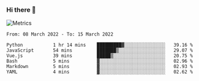 ### Hi there 👋

![Metrics](https://github.com/radoapx/radoapx/blob/main/github-metrics.svg)

<!--START_SECTION:waka-->

```text
From: 08 March 2022 - To: 15 March 2022

Python           1 hr 14 mins    █████████▓░░░░░░░░░░░░░░░   39.16 %
JavaScript       54 mins         ███████▒░░░░░░░░░░░░░░░░░   29.07 %
Vue.js           39 mins         █████▒░░░░░░░░░░░░░░░░░░░   20.75 %
Bash             5 mins          ▓░░░░░░░░░░░░░░░░░░░░░░░░   02.96 %
Markdown         5 mins          ▓░░░░░░░░░░░░░░░░░░░░░░░░   02.93 %
YAML             4 mins          ▓░░░░░░░░░░░░░░░░░░░░░░░░   02.62 %
```

<!--END_SECTION:waka-->

<!--
**radoapx/radoapx** is a ✨ _special_ ✨ repository because its `README.md` (this file) appears on your GitHub profile.

Here are some ideas to get you started:

- 🔭 I’m currently working on ...
- 🌱 I’m currently learning ...
- 👯 I’m looking to collaborate on ...
- 🤔 I’m looking for help with ...
- 💬 Ask me about ...
- 📫 How to reach me: ...
- 😄 Pronouns: ...
- ⚡ Fun fact: ...
-->
